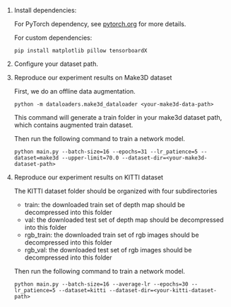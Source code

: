 1. Install dependencies:

    For PyTorch dependency, see [pytorch.org](https://pytorch.org/) for more details.

    For custom dependencies:
    ```Shell
    pip install matplotlib pillow tensorboardX
    ```

2. Configure your dataset path.

3. Reproduce our experiment results on Make3D dataset

    First, we do an offline data augmentation.
    ```shell
    python -m dataloaders.make3d_dataloader <your-make3d-data-path>
    ```
    This command will generate a train folder in your make3d dataset path, which contains augmented train dataset.

    Then run the following command to train a network model.

    ```shell
    python main.py --batch-size=16 --epochs=31 --lr_patience=5 --dataset=make3d --upper-limit=70.0 --dataset-dir=<your-make3d-dataset-path>
    ```

4. Reproduce our experiment results on KITTI dataset

    The KITTI dataset folder should be organized with four subdirectories
    * train: the downloaded train set of depth map should be decompressed into this folder
    * val: the downloaded test set of depth map should be decompressed into this folder
    * rgb_train: the downloaded train set of rgb images should be decompressed into this folder
    * rgb_val: the downloaded test set of rgb images should be decompressed into this folder

    Then run the following command to train a network model.
    ```shell
    python main.py --batch-size=16 --average-lr --epochs=30 --lr_patience=5 --dataset=kitti --dataset-dir=<your-kitti-dataset-path>
    ``` 




